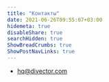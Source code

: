 ```yaml
---
title: "Контакты"
date: 2021-06-26T09:55:07+03:00
hidemeta: true
disableShare: true
searchHidden: true
ShowBreadCrumbs: true
ShowPostNavLinks: true
---
```


* [hq@divector.com](mailto:hq@divector.com)
